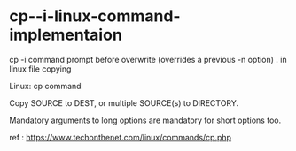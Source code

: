 # cp--i-linux-command-implementaion
cp -i command prompt before overwrite (overrides a previous -n option) . in linux file copying

Linux: cp command

Copy SOURCE to DEST, or multiple SOURCE(s) to DIRECTORY.

Mandatory arguments to long options are mandatory for short options too.


ref : https://www.techonthenet.com/linux/commands/cp.php



